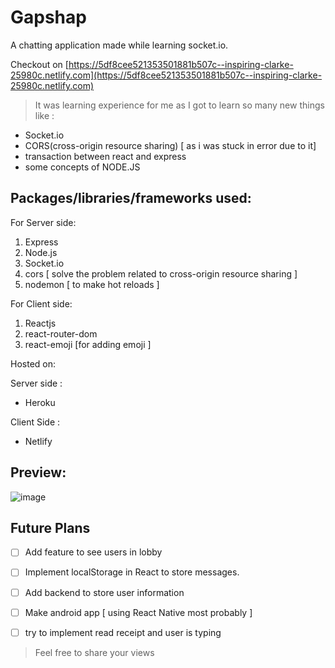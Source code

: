 # **Gapshap**

A chatting application made while learning socket.io.

Checkout on [https://5df8cee521353501881b507c--inspiring-clarke-25980c.netlify.com](https://5df8cee521353501881b507c--inspiring-clarke-25980c.netlify.com)

> It was learning experience for me as I got to learn so many new things like :

 - Socket.io
 - CORS(cross-origin resource sharing) [ as i was stuck in error due to it]
 - transaction between react and express
 - some concepts of NODE.JS

## Packages/libraries/frameworks used:

For Server side:
 1. Express
 2. Node.js
 3. Socket.io
 4. cors [ solve the problem related to cross-origin resource sharing ]
 5. nodemon [ to make hot reloads ]

For Client side:

 1. Reactjs
 2. react-router-dom
 3. react-emoji [for adding emoji ]

Hosted on:

Server side :

 - Heroku

Client Side :

 - Netlify

## Preview:
![image](https://drive.google.com/uc?export=view&id=1Y59mnD_LMAUBzNL3r22GVF2e6JA28LRj)

## Future Plans


 - [ ] Add feature to see users in lobby
 - [ ] Implement localStorage in React to store messages.
 - [ ] Add backend to store user information
 - [ ] Make android app [ using React Native most probably ]
 - [ ] try to implement read receipt and user is typing
 
 

> Feel free to share your views

